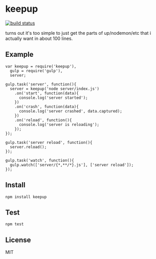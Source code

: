 # keepup

[![build status](https://secure.travis-ci.org/imlucas/keepup.png)](http://travis-ci.org/imlucas/keepup)

turns out it's too simple to just get the parts of up/nodemon/etc that i
actually want in about 100 lines.

## Example

```
var keepup = require('keepup'),
  gulp = require('gulp'),
  server;

gulp.task('server', function(){
  server = keepup('node server/index.js')
    .on('start', function(data){
      console.log('server started');
    })
    .on('crash', function(data){
      console.log('server crashed', data.captured);
    })
    .on('reload', function(){
      console.log('server is reloading');
    });
});

gulp.task('server reload', function(){
  server.reload();
});

gulp.task('watch', function(){
  gulp.watch(['server/{*,**/*}.js'], ['server reload']);
});
```

## Install

```
npm install keepup
```

## Test

```
npm test
```

## License

MIT
